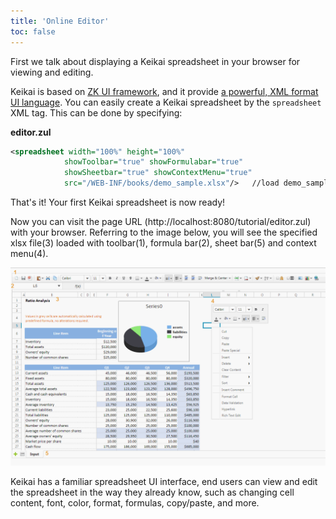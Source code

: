 ```yaml
---
title: 'Online Editor'
toc: false
---
```


First we talk about displaying a Keikai spreadsheet in your browser for viewing and editing.

Keikai is based on [ZK UI framework](http://www.zkoss.org), and it provide [a powerful, XML format UI language](https://www.zkoss.org/wiki/ZK_Developer%27s_Reference/UI_Composing/ZUML). You can easily create a Keikai spreadsheet by the `spreadsheet` XML tag. This can be done by specifying:

**editor.zul**
```xml
<spreadsheet width="100%" height="100%"
            showToolbar="true" showFormulabar="true" 
            showSheetbar="true" showContextMenu="true"
            src="/WEB-INF/books/demo_sample.xlsx"/>   //load demo_sample.xlsx into Keikai
```

That's it! Your first Keikai spreadsheet is now ready!

Now you can visit the page URL (http://localhost:8080/tutorial/editor.zul) with your browser. Referring to the image below, you will see the specified xlsx file(3) loaded with toolbar(1), formula bar(2), sheet bar(5) and context menu(4).


![](/assets/images/tutorial/keikaiUi.png)

Keikai has a familiar spreadsheet UI interface, end users can view and edit the spreadsheet in the way they already know, such as changing cell content, font, color, format, formulas, copy/paste, and more.

